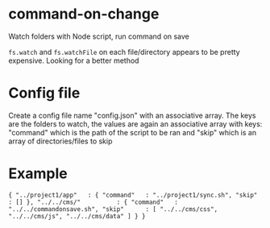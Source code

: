 command-on-change
=================

Watch folders with Node script, run command on save

`fs.watch` and `fs.watchFile` on each file/directory appears to be pretty expensive.
Looking for a better method 


Config file
===========

Create a config file name "config.json" with an associative array.
The keys are the folders to watch, the values are again an associative array with
keys: "command" which is the path of the script to be ran and "skip" which is an array
of directories/files to skip


Example
=======
`
  {
        "../project1/app"   : {
            "command"   : "../project1/sync.sh",
            "skip"      : []
        },
        "../../cms/"          : {
            "command"   : "../../commandonsave.sh",
            "skip"      : [
                "../../cms/css",
                "../../cms/js",
                "../../cms/data"
            ]
        }
    }
`
